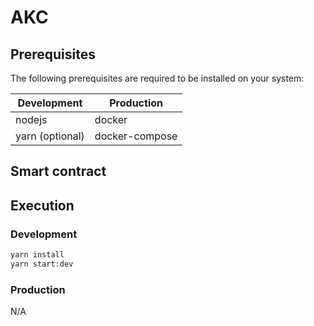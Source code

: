 # AKC

## Prerequisites

The following prerequisites are required to be installed on your system:

| Development     | Production     |
| --------------- | -------------- |
| nodejs          | docker         |
| yarn (optional) | docker-compose |

## Smart contract


## Execution

### Development

```sh
yarn install
yarn start:dev
```

### Production

N/A
